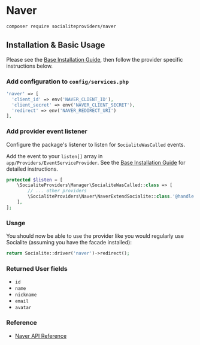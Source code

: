 # Naver

```bash
composer require socialiteproviders/naver
```

## Installation & Basic Usage

Please see the [Base Installation Guide](https://socialiteproviders.com/usage/), then follow the provider specific instructions below.

### Add configuration to `config/services.php`

```php
'naver' => [
  'client_id' => env('NAVER_CLIENT_ID'),  
  'client_secret' => env('NAVER_CLIENT_SECRET'),  
  'redirect' => env('NAVER_REDIRECT_URI') 
],
```

### Add provider event listener

Configure the package's listener to listen for `SocialiteWasCalled` events.

Add the event to your `listen[]` array in `app/Providers/EventServiceProvider`. See the [Base Installation Guide](https://socialiteproviders.com/usage/) for detailed instructions.

```php
protected $listen = [
    \SocialiteProviders\Manager\SocialiteWasCalled::class => [
        // ... other providers
        \SocialiteProviders\Naver\NaverExtendSocialite::class.'@handle',
    ],
];
```

### Usage

You should now be able to use the provider like you would regularly use Socialite (assuming you have the facade installed):

```php
return Socialite::driver('naver')->redirect();
```

### Returned User fields

- ``id``
- ``name``
- ``nickname``
- ``email``
- ``avatar``

### Reference

- [Naver API Reference](https://developers.naver.com/docs/common/openapiguide/)
